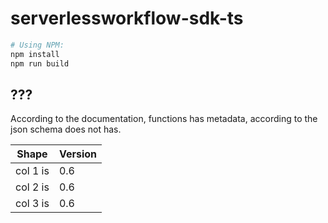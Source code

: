 # serverlessworkflow-sdk-ts

```sh
# Using NPM:
npm install
npm run build
```

## ???
According to the documentation, functions has metadata, according to the json schema does not has. 


| Shape    | Version |
| -------- | ------ |
| col 1 is |     0.6 |
| col 2 is |     0.6 |
| col 3 is |     0.6 |
